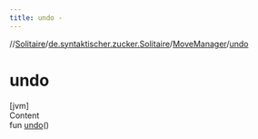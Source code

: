 ```yaml
---
title: undo -
---
```

//[Solitaire](../../index.md)/[de.syntaktischer.zucker.Solitaire](../index.md)/[MoveManager](index.md)/[undo](undo.md)



# undo  
[jvm]  
Content  
fun [undo](undo.md)()  



